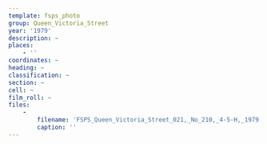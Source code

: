 ```yaml
---
template: fsps_photo
group: Queen_Victoria_Street
year: '1979'
description: ~
places:
    - ''
coordinates: ~
heading: ~
classification: ~
section: ~
cell: ~
film_roll: ~
files:
    -
        filename: 'FSPS_Queen_Victoria_Street_021,_No_210,_4-5-H,_1979.png'
        caption: ''
---
```

